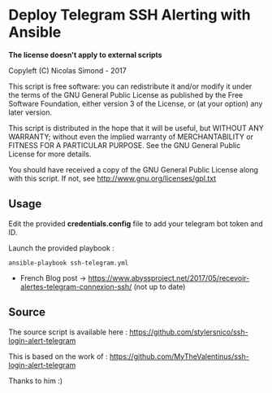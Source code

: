 Deploy Telegram SSH Alerting with Ansible
=========================================


**The license doesn't apply to external scripts**

Copyleft (C) Nicolas Simond - 2017

This script is free software: you can redistribute it and/or modify
it under the terms of the GNU General Public License as published by
the Free Software Foundation, either version 3 of the License, or
(at your option) any later version.

This script is distributed in the hope that it will be useful,
but WITHOUT ANY WARRANTY; without even the implied warranty of
MERCHANTABILITY or FITNESS FOR A PARTICULAR PURPOSE.  See the
GNU General Public License for more details.

You should have received a copy of the GNU General Public License
along with this script.  If not, see <http://www.gnu.org/licenses/gpl.txt>


## Usage

Edit the provided **credentials.config** file to add your telegram bot token and ID.

Launch the provided playbook :

<code>ansible-playbook ssh-telegram.yml</code>

* French Blog post -> https://www.abyssproject.net/2017/05/recevoir-alertes-telegram-connexion-ssh/ (not up to date)

## Source
The source script is available here : https://github.com/stylersnico/ssh-login-alert-telegram

This is based on the work of : https://github.com/MyTheValentinus/ssh-login-alert-telegram

Thanks to him :)

